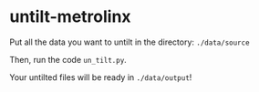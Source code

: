 # untilt-metrolinx

Put all the data you want to untilt in the directory: `./data/source`

Then, run the code `un_tilt.py`. 

Your untilted files will be ready in `./data/output`!
